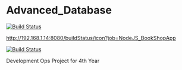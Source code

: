 # Advanced_Database

[![Build Status](http://192.168.1.14:8080/buildStatus/icon?job=NodeJS_BookShopApp)](http://192.168.1.14:8080/job/NodeJS_BookShopApp/)

http://192.168.1.14:8080/buildStatus/icon?job=NodeJS_BookShopApp


[![Build Status](http://192.168.1.14:8080/job/NodeJS_BookShopApp/badge/icon?style=plastic&subject=Custom%20Subject&status=Any%20State&color=darkturquoise)](http://192.168.1.14:8080/job/NodeJS_BookShopApp/)


Development Ops Project for 4th Year
